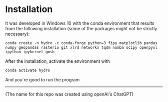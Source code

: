 # Installation
It was developed in Windows 10 with the conda environment that results from the following installation (some of the packages might not be strictly necessary):
```
conda create -n hydro -c conda-forge python=3 fipy matplotlib pandas numpy geopandas rasterio git xlrd networkx tqdm numba scipy openpyxl ipython ipykernel gmsh
```

After the installation, activate the environment with 
```
conda activate hydro
```

And you´re good to run the program

-------------
(The name for this repo was created using openAI's ChatGPT)
